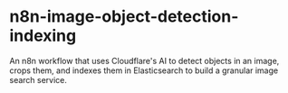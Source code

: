 # n8n-image-object-detection-indexing
An n8n workflow that uses Cloudflare's AI to detect objects in an image, crops them, and indexes them in Elasticsearch to build a granular image search service.
